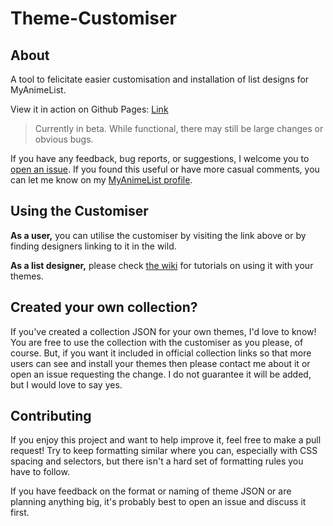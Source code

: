 # Theme-Customiser

## About

A tool to felicitate easier customisation and installation of list designs for MyAnimeList.

View it in action on Github Pages: [Link](https://valeriolyndon.github.io/Theme-Customiser/?data=https://valeriolyndon.github.io/MAL-Public-List-Designs/customiser.json&data=https://dl.dropboxusercontent.com/s/bqgl5qfbqsodgr8/shared.json)

> Currently in beta. While functional, there may still be large changes or obvious bugs.

If you have any feedback, bug reports, or suggestions, I welcome you to [open an issue](https://github.com/ValerioLyndon/Theme-Customiser/issues). If you found this useful or have more casual comments, you can let me know on my [MyAnimeList profile](http://myanimelist.net/profile/Valerio_Lyndon).

## Using the Customiser

**As a user,** you can utilise the customiser by visiting the link above or by finding designers linking to it in the wild.

**As a list designer,** please check [the wiki](https://github.com/ValerioLyndon/Theme-Customiser/wiki) for tutorials on using it with your themes.

## Created your own collection?

If you've created a collection JSON for your own themes, I'd love to know! You are free to use the collection with the customiser as you please, of course. But, if you want it included in official collection links so that more users can see and install your themes then please contact me about it or open an issue requesting the change. I do not guarantee it will be added, but I would love to say yes.

## Contributing

If you enjoy this project and want to help improve it, feel free to make a pull request! Try to keep formatting similar where you can, especially with CSS spacing and selectors, but there isn't a hard set of formatting rules you have to follow.

If you have feedback on the format or naming of theme JSON or are planning anything big, it's probably best to open an issue and discuss it first.

